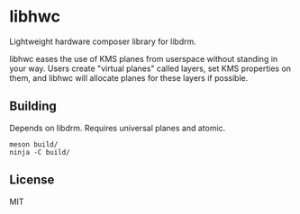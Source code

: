 # libhwc

Lightweight hardware composer library for libdrm.

libhwc eases the use of KMS planes from userspace without standing in your way.
Users create "virtual planes" called layers, set KMS properties on them, and
libhwc will allocate planes for these layers if possible.

## Building

Depends on libdrm. Requires universal planes and atomic.

    meson build/
    ninja -C build/

## License

MIT
